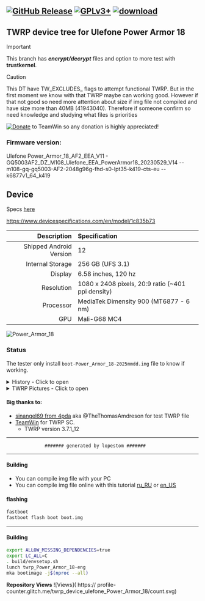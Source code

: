 [![GitHub Release](https://img.shields.io/github/release/lopestom/twrp_device_ulefone_Power_Armor_18.svg?logo=github)](https://github.com/lopestom/twrp_device_ulefone_Power_Armor_18/releases/tag/12856591058) [![GPLv3+](https://img.shields.io/badge/license-GPLv3+-red.svg)](https://www.gnu.org/licenses/gpl-3.0.html) [![download](https://img.shields.io/github/downloads/lopestom/twrp_device_ulefone_Power_Armor_18/total)](https://github.com/lopestom/twrp_device_ulefone_Power_Armor_18/releases/download/12856591058/boot-Power_Armor_18-20250119.img)
--------------------------------------------------------
## TWRP device tree for Ulefone Power Armor 18

> [!IMPORTANT]
> This branch has ***encrypt/decrypt*** files and option to more test with **trustkernel**.

> [!CAUTION]
> This DT have TW_EXCLUDES_ flags to attempt functional TWRP. But in the first moment we know with that TWRP maybe can working good.
> However if that not good so need more attention about size if img file not compiled and have size more than 40MB (41943040). Therefore if someone confirm so need knowledge and studying what files is priorities

[![Donate](https://img.shields.io/badge/Donate-PayPal-blue.svg)](https://www.paypal.com/donate?token=Cxr1xP4Yr_XgV2E5lpC6Oo4qvbqmPiS3TgR6aiMEnQUgxr_nP242Z6zMqzeluThwaikNL-FXe8RnA1pT) to TeamWin so any donation is highly appreciated!

### Firmware version:

Ulefone Power_Armor_18_AF2_EEA_V11 - GQ5003AF2_DZ_M108_Ulefone_EEA_PowerArmor18_20230529_V14 -- m108-gq-gq5003-AF2-2048g96g-fhd-s0-lpt35-k419-cts-eu -- k6877v1_64_k419

## Device

Specs [here](https://www.gsmarena.com/ulefone_power_armor_18-12081.php)

https://www.devicespecifications.com/en/model/1c835b73

Description | Specification
-------:|:-------------------------
Shipped Android Version | 12
Internal Storage | 256 GB (UFS 3.1)
Display | 6.58 inches, 120 hz
Resolution | 1080 x 2408 pixels, 20:9 ratio (~401 ppi density)
Processor | MediaTek Dimensity 900 (MT6877 - 6 nm)
GPU | Mali-G68 MC4

![Power_Armor_18](https://fdn2.gsmarena.com/vv/pics/ulefone/ulefone-armor-18-1.jpg)

### Status

The tester only install `boot-Power_Armor_18-2025mmdd.img` file to know if working.
<details><summary>History - Click to open</summary>
<p>
Some tests was made:

### First img Test

* Initial DT: 2025-06-26 update in 2025-06-29
  
   Compiled img file 2025mmdd and tested in 2025mmdd

- MT6977 - A12
  - Status: booted??
  - [ ] booted

   - boot-Power_Armor_18-2025mmdd.img => Working?? Not working?
  - [ ] Working
  - [ ] CPU/temperature correct
  - [ ] Vibrator module - not work - not need

</p>
</details>

<details><summary>TWRP Pictures - Click to open</summary>
<p>

![1_resized](https://github.com/)
</p>
</details>

#### Big thanks to:

- [sinangel69 from 4pda](https://4pda.to/forum/index.php?showuser=4083705) aka @TheThomasAmdreson for test TWRP file
- [TeamWin](https://github.com/TeamWin) for TWRP SC.
  * TWRP version 3.7.1_12

-----

                  ####### generated by lopestom #######
-----

#### Building
* You can compile img file with your PC
* You can compile img file online with this tutorial [ru_RU](https://4pda.to/forum/index.php?showtopic=636604&view=findpost&p=111310450) or [en_US](https://gist.github.com/lopestom/d85ce99bb244d308c5e681db31018626)

#### flashing

```bash
fastboot
fastboot flash boot boot.img
```

-----
#### Building

```bash
export ALLOW_MISSING_DEPENDENCIES=true
export LC_ALL=C
. build/envsetup.sh
lunch twrp_Power_Armor_18-eng
mka bootimage -j$(nproc --all)
```

**Repository Views** ![Views](  https://
profile-counter.glitch.me/twrp_device_ulefone_Power_Armor_18/count.svg)
